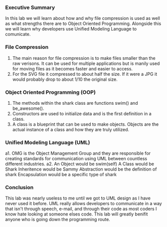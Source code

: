 ### Executive Summary 
In this lab we will learn about how and why file compression is used as well as what strengths there are to Object Oriented Programming. Alongside this we will learn why developers use Unified Modeling Language to comunicate.

### File Compression
1. The main reason for file compression is to make files smaller than the raw verisons. It can be used for multiple applications but is manily used for moving files as it becomes faster and easier to access.
2. For the SVG file it compressed to about half the size. If it were a JPG it would probably drop to about 1/10 the original size.
### Object Oriented Programming (OOP)
1. The methods within the shark class are functions swim() and be_awesome().
2. Constructors are used to initialize data and is the first definition in a class.
3. A class is a blueprint that can be used to make objects. Objects are the actual instance of a class and how they are truly utilized.
### Unified Modeling Language (UML)
a1. OMG is the Object Management Group and they are responsible for creating standards for communication using UML between countless different industries.
a2. An Object would be swim(self)
A Class would be Shark 
Inheritence would be Sammy
Abstraction would be the definition of shark
Encapsulation would be a specific type of shark
### Conclusion
This lab was nearly useless to me until we got to UML design as I have never used it before. UML really allows developers to communicate in a way that isn't through speech, e-mail, and through their code as most coders I know hate looking at someone elses code. This lab will greatly benifit anyone who is going down the programming route.

